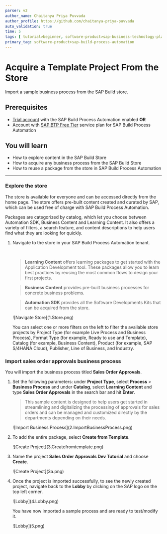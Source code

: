 ```yaml
---
parser: v2
author_name: Chaitanya Priya Puvvada
author_profile: https://github.com/chaitanya-priya-puvvada
auto_validation: true
time: 5
tags: [ tutorial>beginner, software-product>sap-business-technology-platform, tutorial>free-tier]
primary_tag: software-product>sap-build-process-automation
---
```


# Acquire a Template Project From the Store
<!-- description --> Import a sample business process from the SAP Build store.

## Prerequisites
- [Trial account](spa-subscribe-free-trial) with the SAP Build Process Automation enabled **OR**
- Account with [SAP BTP Free Tier](spa-subscribe-booster) service plan for SAP Build Process Automation

## You will learn
  - How to explore content in the SAP Build Store
  - How to acquire any business process from the SAP Build Store
  - How to reuse a package from the store in SAP Build Process Automation

---

### Explore the store

The store is available for everyone and can be accessed directly from the home page. The store offers pre-built content created and curated by SAP, which can be used free of charge with SAP Build Process Automation.

Packages are categorized by catalog, which let you choose between Automation SDK, Business Content and Learning Content. It also offers a variety of filters, a search feature, and content descriptions to help users find what they are looking for quickly.

1. Navigate to the store in your SAP Build Process Automation tenant.
   
    &nbsp;

    > **Learning Content** offers learning packages to get started with the Application Development tool. These packages allow you to learn best practices by reusing the most common flows to design your first projects.

    > **Business Content** provides pre-built business processes for concrete business problems.

    > **Automation SDK** provides all the Software Developments Kits that can be acquired from the store.

    <!-- border -->![Navigate Store](1.Store.png)

    You can select one or more filters on the left to filter the available store projects by Project Type (for example Live Process and Business Process), Format Type (for example, Ready to use and Template), Catalog (for example, Business Content), Product (for example, SAP S/4HANA Cloud), Publisher, Line of Business, and Industry.


### Import sales order approvals business process

You will import the business process titled **Sales Order Approvals**.

1. Set the following parameters: under **Project Type**, select **Process** > **Business Process** and under **Catalog**, select **Learning Content** and type **Sales Order Approvals**  in the search bar and hit **Enter**.

    > This sample content is designed to help users get started in streamlining and digitalizing the processing of approvals for sales orders and can be managed and customized directly by the departments depending on their needs.

    <!-- border -->![Import Business Process](2.ImportBusinessProcess.png)

2. To add the entire package, select **Create from Template**.

    <!-- border -->![Create Project](3.Createfromtemplate.png)
   
3. Name the project **Sales Order Approvals Dev Tutorial** and choose **Create**.

    <!-- border -->![Create Project](3a.png)

4. Once the project is imported successfully, to see the newly created project, navigate back to the **Lobby** by clicking on the SAP logo on the top left corner.

    <!-- border -->![Lobby](4.Lobby.png)

    You have now imported a sample process and are ready to test/modify it.

    <!-- border -->![Lobby](5.png)


